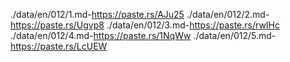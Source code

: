 ./data/en/012/1.md-https://paste.rs/AJu25
./data/en/012/2.md-https://paste.rs/Ugvp8
./data/en/012/3.md-https://paste.rs/rwIHc
./data/en/012/4.md-https://paste.rs/1NqWw
./data/en/012/5.md-https://paste.rs/LcUEW